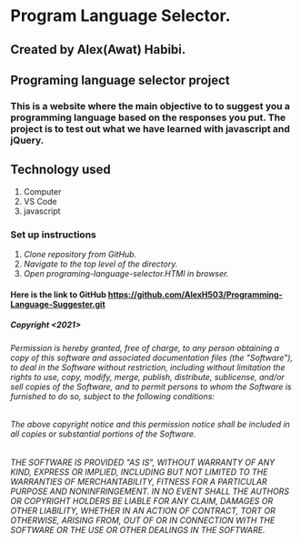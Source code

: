 # Program Language Selector.

## Created by Alex(Awat) Habibi.
## Programing language selector project
### This is a website where the main objective to to suggest you a programming language based on the responses you put. The project is to test out what we have learned with javascript and jQuery.

## Technology used
  1. Computer
  2. VS Code
  3. javascript


### Set up instructions
  1. *Clone repository from GitHub.*
  2. *Navigate to the top level of the directory.*
  3. *Open programing-language-selector.HTMl in browser.*
#### Here is the link to GitHub https://github.com/AlexH503/Programming-Language-Suggester.git


##### Copyright <2021> <Epicodus>
  
  ###### Permission is hereby granted, free of charge, to any person obtaining a copy of this software and associated documentation files (the "Software"), to deal in the Software without restriction, including without limitation the rights to use, copy, modify, merge, publish, distribute, sublicense, and/or sell copies of the Software, and to permit persons to whom the Software is furnished to do so, subject to the following conditions:
  ###### The above copyright notice and this permission notice shall be included in all copies or substantial portions of the Software.
  ###### THE SOFTWARE IS PROVIDED "AS IS", WITHOUT WARRANTY OF ANY KIND, EXPRESS OR IMPLIED, INCLUDING BUT NOT LIMITED TO THE WARRANTIES OF MERCHANTABILITY, FITNESS FOR A PARTICULAR PURPOSE AND NONINFRINGEMENT. IN NO EVENT SHALL THE AUTHORS OR COPYRIGHT HOLDERS BE LIABLE FOR ANY CLAIM, DAMAGES OR OTHER LIABILITY, WHETHER IN AN ACTION OF CONTRACT, TORT OR OTHERWISE, ARISING FROM, OUT OF OR IN CONNECTION WITH THE SOFTWARE OR THE USE OR OTHER DEALINGS IN THE SOFTWARE.